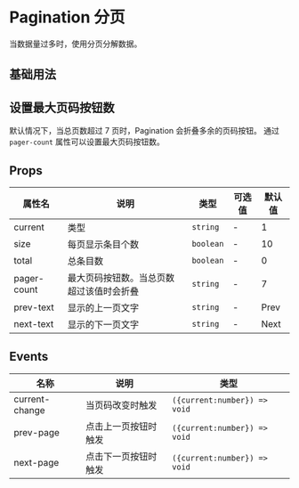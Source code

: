 # Pagination 分页

当数据量过多时，使用分页分解数据。

## 基础用法

<ivy-pagination total="700" prev-text="上一页" next-text="下一页"></ivy-pagination>

## 设置最大页码按钮数

默认情况下，当总页数超过 7 页时，Pagination 会折叠多余的页码按钮。 通过 `pager-count` 属性可以设置最大页码按钮数。

<ivy-pagination total="700" pager-count="9" prev-text="上一页" next-text="下一页"></ivy-pagination>

## Props

| 属性名      | 说明                                     | 类型      | 可选值 | 默认值 |
| ----------- | ---------------------------------------- | --------- | ------ | ------ |
| current     | 类型                                     | `string`  | -      | 1      |
| size        | 每页显示条目个数                         | `boolean` | -      | 10     |
| total       | 总条目数                                 | `boolean` | -      | 0      |
| pager-count | 最大页码按钮数。当总页数超过该值时会折叠 | `string`  | -      | 7      |
| prev-text   | 显示的上一页文字                         | `string`  | -      | Prev   |
| next-text   | 显示的下一页文字                         | `string`  | -      | Next   |

## Events

| 名称           | 说明                 | 类型                         |
| -------------- | -------------------- | ---------------------------- |
| current-change | 当页码改变时触发     | `({current:number}) => void` |
| prev-page      | 点击上一页按钮时触发 | `({current:number}) => void` |
| next-page      | 点击下一页按钮时触发 | `({current:number}) => void` |
